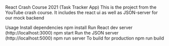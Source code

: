 React Crash Course 2021 (Task Tracker App)
This is the project from the YouTube crash course. It includes the react ui as well as JSON-server for our mock backend

Usage
Install dependencies
npm install
Run React dev server (http://localhost:3000)
npm start
Run the JSON server (http://localhost:5000)
npm run server
To build for production
npm run build

